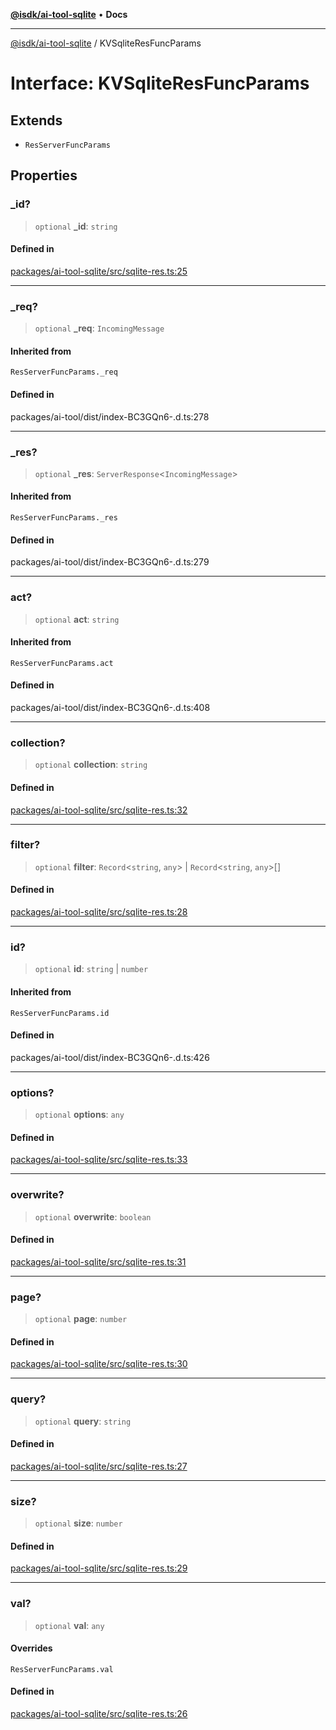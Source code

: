 [**@isdk/ai-tool-sqlite**](../README.md) • **Docs**

***

[@isdk/ai-tool-sqlite](../globals.md) / KVSqliteResFuncParams

# Interface: KVSqliteResFuncParams

## Extends

- `ResServerFuncParams`

## Properties

### \_id?

> `optional` **\_id**: `string`

#### Defined in

[packages/ai-tool-sqlite/src/sqlite-res.ts:25](https://github.com/isdk/ai-tool-sqlite.js/blob/2074f3184b560899d73c24ac00df4826aa912675/src/sqlite-res.ts#L25)

***

### \_req?

> `optional` **\_req**: `IncomingMessage`

#### Inherited from

`ResServerFuncParams._req`

#### Defined in

packages/ai-tool/dist/index-BC3GQn6-.d.ts:278

***

### \_res?

> `optional` **\_res**: `ServerResponse`\<`IncomingMessage`\>

#### Inherited from

`ResServerFuncParams._res`

#### Defined in

packages/ai-tool/dist/index-BC3GQn6-.d.ts:279

***

### act?

> `optional` **act**: `string`

#### Inherited from

`ResServerFuncParams.act`

#### Defined in

packages/ai-tool/dist/index-BC3GQn6-.d.ts:408

***

### collection?

> `optional` **collection**: `string`

#### Defined in

[packages/ai-tool-sqlite/src/sqlite-res.ts:32](https://github.com/isdk/ai-tool-sqlite.js/blob/2074f3184b560899d73c24ac00df4826aa912675/src/sqlite-res.ts#L32)

***

### filter?

> `optional` **filter**: `Record`\<`string`, `any`\> \| `Record`\<`string`, `any`\>[]

#### Defined in

[packages/ai-tool-sqlite/src/sqlite-res.ts:28](https://github.com/isdk/ai-tool-sqlite.js/blob/2074f3184b560899d73c24ac00df4826aa912675/src/sqlite-res.ts#L28)

***

### id?

> `optional` **id**: `string` \| `number`

#### Inherited from

`ResServerFuncParams.id`

#### Defined in

packages/ai-tool/dist/index-BC3GQn6-.d.ts:426

***

### options?

> `optional` **options**: `any`

#### Defined in

[packages/ai-tool-sqlite/src/sqlite-res.ts:33](https://github.com/isdk/ai-tool-sqlite.js/blob/2074f3184b560899d73c24ac00df4826aa912675/src/sqlite-res.ts#L33)

***

### overwrite?

> `optional` **overwrite**: `boolean`

#### Defined in

[packages/ai-tool-sqlite/src/sqlite-res.ts:31](https://github.com/isdk/ai-tool-sqlite.js/blob/2074f3184b560899d73c24ac00df4826aa912675/src/sqlite-res.ts#L31)

***

### page?

> `optional` **page**: `number`

#### Defined in

[packages/ai-tool-sqlite/src/sqlite-res.ts:30](https://github.com/isdk/ai-tool-sqlite.js/blob/2074f3184b560899d73c24ac00df4826aa912675/src/sqlite-res.ts#L30)

***

### query?

> `optional` **query**: `string`

#### Defined in

[packages/ai-tool-sqlite/src/sqlite-res.ts:27](https://github.com/isdk/ai-tool-sqlite.js/blob/2074f3184b560899d73c24ac00df4826aa912675/src/sqlite-res.ts#L27)

***

### size?

> `optional` **size**: `number`

#### Defined in

[packages/ai-tool-sqlite/src/sqlite-res.ts:29](https://github.com/isdk/ai-tool-sqlite.js/blob/2074f3184b560899d73c24ac00df4826aa912675/src/sqlite-res.ts#L29)

***

### val?

> `optional` **val**: `any`

#### Overrides

`ResServerFuncParams.val`

#### Defined in

[packages/ai-tool-sqlite/src/sqlite-res.ts:26](https://github.com/isdk/ai-tool-sqlite.js/blob/2074f3184b560899d73c24ac00df4826aa912675/src/sqlite-res.ts#L26)
